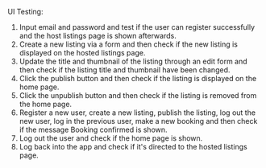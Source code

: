 UI Testing:
1. Input email and password and test if the user can register successfully and the host listings page is shown afterwards.
2. Create a new listing via a form and then check if the new listing is displayed on the hosted listings page.
3. Update the title and thumbnail of the listing through an edit form and then check if the listing title and thumbnail have been changed.
4. Click the publish button and then check if the listing is displayed on the home page.
5. Click the unpublish button and then check if the listing is removed from the home page.
6. Register a new user, create a new listing, publish the listing, log out the new user, log in the previous user, make a new booking and then check if the message Booking confirmed is shown.
7. Log out the user and check if the home page is shown.
8. Log back into the app and check if it's directed to the hosted listings page.